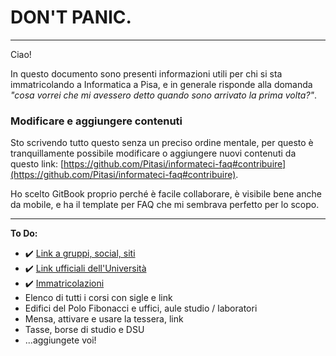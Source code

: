 # DON'T PANIC.

---

Ciao!

In questo documento sono presenti informazioni utili per chi si sta immatricolando a Informatica a Pisa, e in generale risponde alla domanda _"cosa vorrei che mi avessero detto quando sono arrivato la prima volta?"_.

### Modificare e aggiungere contenuti

Sto scrivendo tutto questo senza un preciso ordine mentale, per questo è tranquillamente possibile modificare o aggiungere nuovi contenuti da questo link: [https://github.com/Pitasi/informateci-faq#contribuire](https://github.com/Pitasi/informateci-faq#contribuire).  

Ho scelto GitBook proprio perché è facile collaborare, è visibile bene anche da mobile, e ha il template per FAQ che mi sembrava perfetto per lo scopo.

---

**To Do:**

* ✔️ [Link a gruppi, social, siti](/social.md)
* ✔️ [Link ufficiali dell'Università](/link-ufficiali.md)
* ✔️ [Immatricolazioni](/immatricolarsi.md)
* Elenco di tutti i corsi con sigle e link
* Edifici del Polo Fibonacci e uffici, aule studio / laboratori
* Mensa, attivare e usare la tessera, link
* Tasse, borse di studio e DSU
* ...aggiungete voi!
